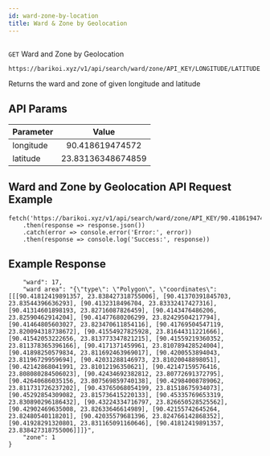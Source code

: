 ```yaml
---
id: ward-zone-by-location
title: Ward & Zone by Geolocation
---
```

##
```GET``` Ward and Zone by Geolocation

```
https://barikoi.xyz/v1/api/search/ward/zone/API_KEY/LONGITUDE/LATITUDE
```

Returns the ward and zone of given longitude and latitude

## API Params

| Parameter     | Value         |
| ------------- |:-------------:| 
| longitude     | 90.418619474572   | 
| latitude      | 23.83136348674859 |

## Ward and Zone by Geolocation API Request Example

``` Js                                    
fetch('https://barikoi.xyz/v1/api/search/ward/zone/API_KEY/90.4186194745721/23.83136348674859')
    .then(response => response.json())
    .catch(error => console.error('Error:', error))
    .then(response => console.log('Success:', response))
```

## Example Response

```{
    "ward": 17,
    "ward area": "{\"type\": \"Polygon\", \"coordinates\": [[[90.41812419891357, 23.838427318755006], [90.41370391845703, 23.83544396636293], [90.4132318496704, 23.83332417427316], [90.41314601898193, 23.82716087826459], [90.4143476486206, 23.82590462914204], [90.41477680206299, 23.82429504217794], [90.41464805603027, 23.823470611854116], [90.41769504547119, 23.820094318738672], [90.41554927825928, 23.81644311221666], [90.41542053222656, 23.813773347821215], [90.41559219360352, 23.811378365396166], [90.4171371459961, 23.810789428524004], [90.41898250579834, 23.811692463969017], [90.4200553894043, 23.81196729959694], [90.42031288146973, 23.81020048898051], [90.42142868041991, 23.81012196350621], [90.42147159576416, 23.808080284506023], [90.42434692382812, 23.80772691372795], [90.42640686035156, 23.807569859740138], [90.42984008789062, 23.811731726237202], [90.43765068054199, 23.81518675934073], [90.45292854309082, 23.815736415220133], [90.45335769653319, 23.830890296186432], [90.43224334716797, 23.826650528525562], [90.42902469635008, 23.82633646614989], [90.42155742645264, 23.82480540118201], [90.42035579681396, 23.824766142868352], [90.41928291320801, 23.831165091160646], [90.41812419891357, 23.838427318755006]]]}",
    "zone": 1
}
```
